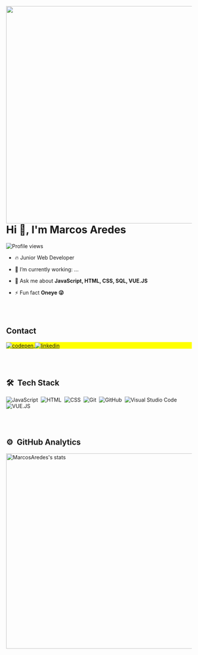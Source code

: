 <img align="right" height="590em" src="https://raw.githubusercontent.com/gist/MarcosAredes/bbf645258e40b80f36a95ac800ad269f/raw/4cbcc863adccdd3cf88d7a9d08592ebcdf4c5bb7/Githubcard.svg"/>
<h1 align="left">Hi 👋, I'm Marcos Aredes</h1>
<p align="left"> <img src="https://komarev.com/ghpvc/?username=MarcosAredes&color=yellow" alt="Profile views" /> </p>

- 🔥 Junior Web Developer  

- 🔭 I’m currently working: ...

- 💬 Ask me about **JavaScript, HTML, CSS, SQL, VUE.JS**

- ⚡ Fun fact **Oneye 😜**



<br><br>
## Contact

<p align="left" style="background:yellow">
<a href="https://codepen.io/MarcosAredes" target="_blank">
  <img align="center" src="https://img.shields.io/badge/-MarcosAredes-05122A?style=flat&logo=codepen" alt="codepen"/>
</a>
 
<a href="https://www.linkedin.com/in/marcos-aredes-santos-silva-a70b14224/" target="_blank">
  <img align="center" src="https://img.shields.io/badge/-MarcosAredes-05122A?style=flat&logo=linkedin" alt="linkedin"/>
</a>
<!--
  <a href="https://www.instagram.com/marcos__aredes/" target="_blank">
 <img align="center" src="https://img.shields.io/badge/-MarcosAredes-05122A?style=flat&logo=instagram" alt="instagram"/>
</a>
-->

<br><br>

 ## 🛠 &nbsp;Tech Stack

![JavaScript](https://img.shields.io/badge/-JavaScript-05122A?style=flat&logo=javascript)&nbsp;
![HTML](https://img.shields.io/badge/-HTML-05122A?style=flat&logo=HTML5)&nbsp;
![CSS](https://img.shields.io/badge/-CSS-05122A?style=flat&logo=CSS3&logoColor=1572B6)&nbsp;
![Git](https://img.shields.io/badge/-Git-05122A?style=flat&logo=git)&nbsp;
![GitHub](https://img.shields.io/badge/-GitHub-05122A?style=flat&logo=github)&nbsp;
![Visual Studio Code](https://img.shields.io/badge/-Visual%20Studio%20Code-05122A?style=flat&logo=visual-studio-code&logoColor=007ACC)&nbsp;
![VUE.JS](https://img.shields.io/badge/-VUE.JS-05122A?style=flat&logo=VUE.JS)


<br><br>

## ⚙️ &nbsp;GitHub Analytics

<p align="left">
<img width="530em" src="https://github-readme-stats.vercel.app/api?username=MarcosAredes&show_icons=true&theme=vision-friendly-dark" alt="MarcosAredes's stats"/>

</p>


<br><br>


<!--


Here are some ideas to get you started:

- 🔭 I’m currently working on ...
- 🌱 I’m currently learning ...
- 👯 I’m looking to collaborate on ...
- 🤔 I’m looking for help with ...
- 💬 Ask me about ...
- 📫 How to reach me: ...
- 😄 Pronouns: ...
- ⚡ Fun fact: ...
-->
